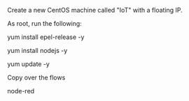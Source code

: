 
Create a new CentOS machine called "IoT" with a floating IP.

As root, run the following:

yum install epel-release -y

yum install nodejs -y

yum update -y

Copy over the flows

node-red
